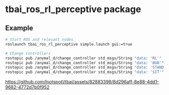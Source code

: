# tbai_ros_rl_perceptive package

## Example
```bash
# Start ROS and relevant nodes
roslaunch tbai_ros_rl_perceptive simple.launch gui:=true

# Change controllers
rostopic pub /anymal_d/change_controller std_msgs/String "data: 'RL'"
rostopic pub /anymal_d/change_controller std_msgs/String "data: 'BOB'"  # RL and BOB are the same controllers
rostopic pub /anymal_d/change_controller std_msgs/String "data: 'STAND'"
rostopic pub /anymal_d/change_controller std_msgs/String "data: 'SIT'"
```


https://github.com/lnotspotl/tbai/assets/82883398/8d296aff-8e88-4dd1-9682-4772d7b0f952


